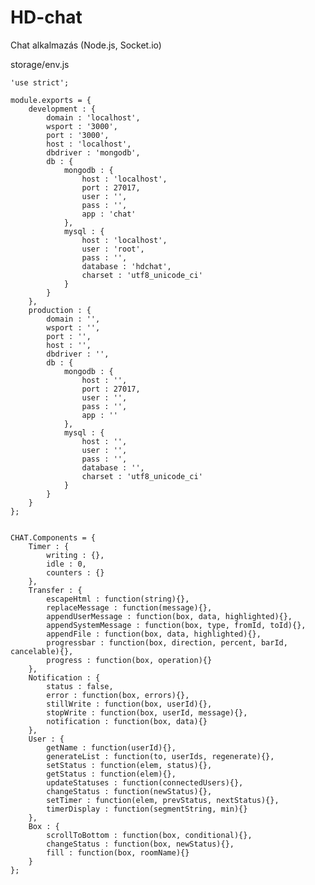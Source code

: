 # HD-chat
Chat alkalmazás (Node.js, Socket.io)

storage/env.js

    'use strict';

    module.exports = {
        development : {
            domain : 'localhost',
            wsport : '3000',
            port : '3000',
            host : 'localhost',
            dbdriver : 'mongodb',
            db : {
                mongodb : {
                    host : 'localhost',
                    port : 27017,
                    user : '',
                    pass : '',
                    app : 'chat'
                },
                mysql : {
                    host : 'localhost',
                    user : 'root',
                    pass : '',
                    database : 'hdchat',
                    charset : 'utf8_unicode_ci'
                }
            }
        },
        production : {
            domain : '',
            wsport : '',
            port : '',
            host : '',
            dbdriver : '',
            db : {
                mongodb : {
                    host : '',
                    port : 27017,
                    user : '',
                    pass : '',
                    app : ''
                },
                mysql : {
                    host : '',
                    user : '',
                    pass : '',
                    database : '',
                    charset : 'utf8_unicode_ci'
                }
            }
        }
    };


    CHAT.Components = {
        Timer : {
            writing : {},
            idle : 0,
            counters : {}
        },
        Transfer : {
            escapeHtml : function(string){},
            replaceMessage : function(message){},
            appendUserMessage : function(box, data, highlighted){},
            appendSystemMessage : function(box, type, fromId, toId){},
            appendFile : function(box, data, highlighted){},
            progressbar : function(box, direction, percent, barId, cancelable){},
            progress : function(box, operation){}
        },
        Notification : {
            status : false,
            error : function(box, errors){},
            stillWrite : function(box, userId){},
            stopWrite : function(box, userId, message){},
            notification : function(box, data){}
        },
        User : {
            getName : function(userId){},
            generateList : function(to, userIds, regenerate){},
            setStatus : function(elem, status){},
            getStatus : function(elem){},
            updateStatuses : function(connectedUsers){},
            changeStatus : function(newStatus){},
            setTimer : function(elem, prevStatus, nextStatus){},
            timerDisplay : function(segmentString, min){}
        },
        Box : {
            scrollToBottom : function(box, conditional){},
            changeStatus : function(box, newStatus){},
            fill : function(box, roomName){}
        }
    };
